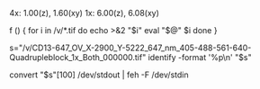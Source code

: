 4x: 1.00(z), 1.60(xy)
1x: 6.00(z), 6.08(xy)

f () {
    for i in /v/*.tif
    do echo >&2 "$i"
       eval "$@" $i
    done
}

s="/v/CD13-647_OV_X-2900_Y-5222_647_nm_405-488-561-640-Quadrupleblock_1x_Both_000000.tif"
identify -format '%p\n' "$s"

convert "$s"[100] /dev/stdout | feh -F /dev/stdin
